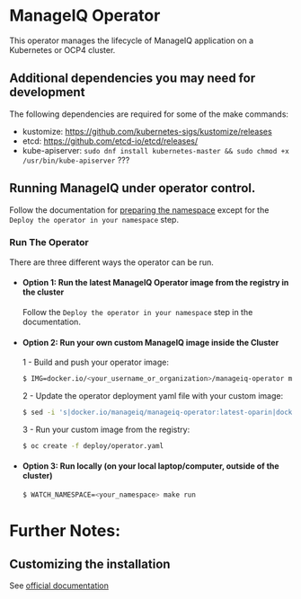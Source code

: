 # ManageIQ Operator

This operator manages the lifecycle of ManageIQ application on a Kubernetes or OCP4 cluster.

## Additional dependencies you may need for development

The following dependencies are required for some of the make commands:

- kustomize: https://github.com/kubernetes-sigs/kustomize/releases
- etcd: https://github.com/etcd-io/etcd/releases/
- kube-apiserver: `sudo dnf install kubernetes-master && sudo chmod +x /usr/bin/kube-apiserver` ???

## Running ManageIQ under operator control.

Follow the documentation for [preparing the namespace](https://www.manageiq.org/docs/reference/latest/installing_on_kubernetes/index.html#preparing-the-kubernetes-namespace) except for the `Deploy the operator in your namespace` step.

### Run The Operator

There are three different ways the operator can be run.


+ #### Option 1: Run the latest ManageIQ Operator image from the registry in the cluster

  Follow the `Deploy the operator in your namespace` step in the documentation.

+ #### Option 2: Run your own custom ManageIQ image inside the Cluster

  1 - Build and push your operator image:

    ```bash
    $ IMG=docker.io/<your_username_or_organization>/manageiq-operator make docker-build docker-push
    ```

  2 - Update the operator deployment yaml file with your custom image:

    ```bash
    $ sed -i 's|docker.io/manageiq/manageiq-operator:latest-oparin|docker.io/<your_username_or_organization>/manageiq-operator:latest-oparin|g' config/manager/manager.yaml
    ```

  3 - Run your custom image from the registry:

    ```bash
    $ oc create -f deploy/operator.yaml
    ```

+ #### Option 3: Run locally (on your local laptop/computer, outside of the cluster)

  ```bash
  $ WATCH_NAMESPACE=<your_namespace> make run
  ```

# Further Notes:

## Customizing the installation

See [official documentation](https://www.manageiq.org/docs/reference/latest/installing_on_kubernetes/index.html)
